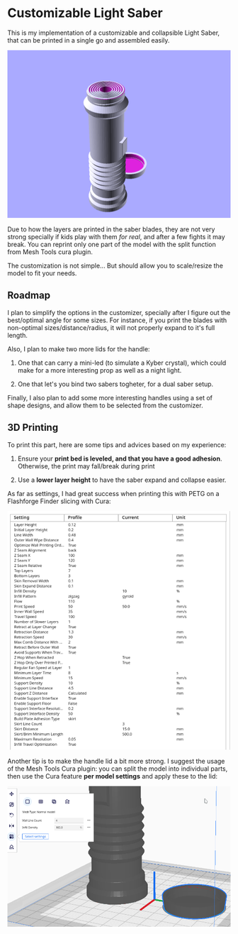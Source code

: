 # Customizable Light Saber

This is my implementation of a customizable and collapsible Light Saber, that can be printed in a single go and assembled easily.

![light-saber.scad.png](./light-saber.scad.png)

Due to how the layers are printed in the saber blades, they are not very strong specially if kids play with them *for real*, and after a few fights it may break. You can reprint only one part of the model with the split function from Mesh Tools cura plugin.

The customization is not simple... But should allow you to scale/resize the model to fit your needs.

## Roadmap

I plan to simplify the options in the customizer, specially after I figure out the best/optimal angle for some sizes. For instance, if you print the blades with non-optimal sizes/distance/radius, it will not properly expand to it's full length.

Also, I plan to make two more lids for the handle:

1. One that can carry a mini-led (to simulate a Kyber crystal), which could make for a more interesting prop as well as a night light.

2. One that let's you bind two sabers togheter, for a dual saber setup.

Finally, I also plan to add some more interesting handles using a set of shape designs, and allow them to be selected from the customizer.

## 3D Printing

To print this part, here are some tips and advices based on my experience:

1. Ensure your **print bed is leveled, and that you have a good adhesion**. Otherwise, the print may fall/break during print

2. Use a **lower layer height** to have the saber expand and collapse easier.

As far as settings, I had great success when printing this with PETG on a Flashforge Finder slicing with Cura:

![print-settings-petg.png](./print-settings-petg.png)

Another tip is to make the handle lid a bit more strong. I suggest the usage of the Mesh Tools Cura plugin: you can split the model into individual parts, then use the Cura feature **per model settings** and apply these to the lid:

![print-settings-petg-lid.png](./print-settings-petg-lid.png)
